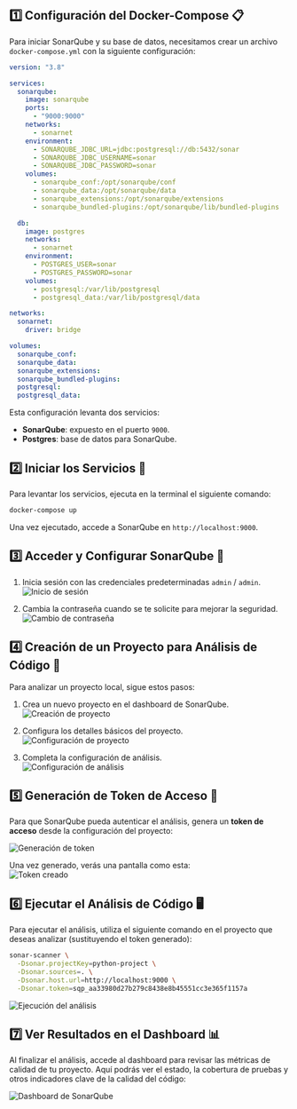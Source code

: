 ## 1️⃣ Configuración del Docker-Compose 📋

Para iniciar SonarQube y su base de datos, necesitamos crear un archivo `docker-compose.yml` con la siguiente configuración:

```yaml
version: "3.8"

services:
  sonarqube:
    image: sonarqube
    ports:
      - "9000:9000"
    networks:
      - sonarnet
    environment:
      - SONARQUBE_JDBC_URL=jdbc:postgresql://db:5432/sonar
      - SONARQUBE_JDBC_USERNAME=sonar
      - SONARQUBE_JDBC_PASSWORD=sonar
    volumes:
      - sonarqube_conf:/opt/sonarqube/conf
      - sonarqube_data:/opt/sonarqube/data
      - sonarqube_extensions:/opt/sonarqube/extensions
      - sonarqube_bundled-plugins:/opt/sonarqube/lib/bundled-plugins

  db:
    image: postgres
    networks:
      - sonarnet
    environment:
      - POSTGRES_USER=sonar
      - POSTGRES_PASSWORD=sonar
    volumes:
      - postgresql:/var/lib/postgresql
      - postgresql_data:/var/lib/postgresql/data

networks:
  sonarnet:
    driver: bridge

volumes:
  sonarqube_conf:
  sonarqube_data:
  sonarqube_extensions:
  sonarqube_bundled-plugins:
  postgresql:
  postgresql_data:
```

Esta configuración levanta dos servicios:
- **SonarQube**: expuesto en el puerto `9000`.
- **Postgres**: base de datos para SonarQube.

## 2️⃣ Iniciar los Servicios 🚀

Para levantar los servicios, ejecuta en la terminal el siguiente comando:

```bash
docker-compose up
```

Una vez ejecutado, accede a SonarQube en `http://localhost:9000`.

## 3️⃣ Acceder y Configurar SonarQube 🔐

1. Inicia sesión con las credenciales predeterminadas `admin` / `admin`.  
   ![Inicio de sesión](img/image.png)

2. Cambia la contraseña cuando se te solicite para mejorar la seguridad.  
   ![Cambio de contraseña](img/image-1.png)

## 4️⃣ Creación de un Proyecto para Análisis de Código 🧩

Para analizar un proyecto local, sigue estos pasos:

1. Crea un nuevo proyecto en el dashboard de SonarQube.  
   ![Creación de proyecto](img/image-2.png)

2. Configura los detalles básicos del proyecto.  
   ![Configuración de proyecto](img/image-3.png)

3. Completa la configuración de análisis.  
   ![Configuración de análisis](img/image-4.png)

## 5️⃣ Generación de Token de Acceso 🔑

Para que SonarQube pueda autenticar el análisis, genera un **token de acceso** desde la configuración del proyecto:

![Generación de token](img/image-6.png)

Una vez generado, verás una pantalla como esta:  
![Token creado](img/image-7.png)

## 6️⃣ Ejecutar el Análisis de Código 🖥️

Para ejecutar el análisis, utiliza el siguiente comando en el proyecto que deseas analizar (sustituyendo el token generado):

```bash
sonar-scanner \
  -Dsonar.projectKey=python-project \
  -Dsonar.sources=. \
  -Dsonar.host.url=http://localhost:9000 \
  -Dsonar.token=sqp_aa33980d27b279c8438e8b45551cc3e365f1157a
```

![Ejecución del análisis](img/image-9.png)

## 7️⃣ Ver Resultados en el Dashboard 📊

Al finalizar el análisis, accede al dashboard para revisar las métricas de calidad de tu proyecto. Aquí podrás ver el estado, la cobertura de pruebas y otros indicadores clave de la calidad del código:

![Dashboard de SonarQube](img/image-11.png)
